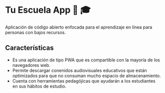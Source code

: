 # Tu Escuela App 📖 🎓 

Aplicación de código abierto enfocada para el aprendizaje en línea para personas con bajos recursos.

## Características

- Es una aplicación de tipo PWA que es compartible con la mayoría de los navegadores web.
- Permite descargar conenidos audiovisuales educativos que están optimizados para que no consuman mucho espacio de almacenamiento. 
- Cuenta con herramientas pedagójicas que ayudarán a los estudiantes en sus hábitos de estudio.
